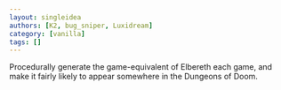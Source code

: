 ```yaml
---
layout: singleidea
authors: [K2, bug_sniper, Luxidream]
category: [vanilla]
tags: []
---
```

Procedurally generate the game-equivalent of Elbereth each game, and make it fairly likely to appear somewhere in the Dungeons of Doom.
